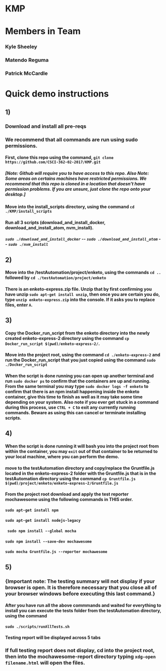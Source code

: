# KMP
# Members in Team
### Kyle Sheeley 
### Matendo Reguma
### Patrick McCardle
# Quick demo instructions
## 1) 
### Download and install all pre-reqs

### We recommend that all commands are run using sudo permissions.
#### First, clone this repo using the command, ```git clone https://github.com/CSCI-362-02-2017/KMP.git```
##### [Note: Github will require you to have access to this repo. Also Note: Some areas on certains machines have restricted permissions. We recommend that this repo is cloned in a location that doesn't have permission problems. If you are unsure, just clone the repo onto your desktop.]
#### Move into the install_scripts directory, using the command ```cd ./KMP/install_scripts```
#### Run all 3 scripts (download_and_install_docker, download_and_install_atom, nvm_install).
##### ```sudo ./download_and_install_docker``` -- ```sudo ./download_and_install_atom``` -- ```sudo ./nvm_install```

## 2)
#### Move into the /testAutomation/project/enketo, using the commands ```cd ..``` followed by ```cd ./testAutomation/project/enketo```
#### There is an enketo-express.zip file. Unzip that by first confirming you have unzip ```sudo apt-get install unzip```, then once you are certain you do, type ```unzip enketo-express.zip``` into the console. If it asks you to replace files, enter ```A```.

## 3)
#### Copy the Docker_run_script from the enketo directory into the newly created enketo-express-2 directory using the command ```cp Docker_run_script $(pwd)/enketo-express-2/```.
#### Move into the project root, using the command ```cd ./enketo-express-2``` and run the Docker_run_script that you just copied using the command ```sudo ./Docker_run_script```
#### When the script is done running you can open up another terminal and run ```sudo docker ps``` to confirm that the containers are up and running. From the same terminal you may type ```sudo docker logs -f enketo``` to confirm that there is an npm install happening inside the enketo container, give this time to finish as well as it may take some time depending on your system. Also note if you ever get stuck in a command during this process, use ```CTRL + C``` to exit any currently running commands. Beware as using this can cancel or terminate installing scripts.

## 4)
#### When the script is done running it will bash you into the project root from within the container, you may ```exit``` out of that container to be returned to your local machine, where you can perform the demo.
#### move to the testAutomation directory and copy/replace the Gruntfile.js located in the enketo-express-2 folder with the Gruntfile.js that is in the testAutomation directory using the command ```cp Gruntfile.js $(pwd)/project/enketo/enketo-express-2/Gruntfile.js```
#### From the project root download and apply the test reporter mochawesome using the following commands in THIS order.
#### ```sudo apt-get install npm```
#### ```sudo apt-get install nodejs-legacy```
#### ``` sudo npm install --global mocha```
#### ```sudo npm install --save-dev mochawesome```
#### ```sudo mocha Gruntfile.js --reporter mochawesome```

## 5) 
### {Important note: The testing summary will not display if your browser is open. It is therefore necessary that you close all of your browser windows before executing this last command.}
#### After you have run all the above commmands and waited for everything to install you can execute the tests folder from the testAutomation directory, using the command
#### ```sudo ./scripts/runAllTests.sh```

#### Testing report will be displayed across 5 tabs

### If full testing report does not display, cd into the project root, then into the mochawesome-report directory typing ```xdg-open filename.html``` will open the files.
